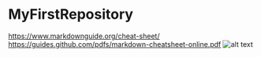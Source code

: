 # MyFirstRepository
https://www.markdownguide.org/cheat-sheet/
https://guides.github.com/pdfs/markdown-cheatsheet-online.pdf
![alt text](image.jpg)
